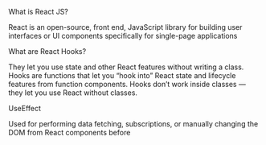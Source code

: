 What is React JS? 

React is an open-source, front end, JavaScript library for building user interfaces or UI components specifically for single-page applications 

What are React Hooks? 

They let you use state and other React features without writing a class. Hooks are functions that let you “hook into” React state and lifecycle features from function components. Hooks don’t work inside classes — they let you use React without classes. 

UseEffect 

Used for performing data fetching, subscriptions, or manually changing the DOM from React components before 
